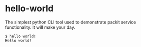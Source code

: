 # hello-world

The simplest python CLI tool used to demonstrate packit service functionality. It will make your day.

```
$ hello world!
Hello world!
```
